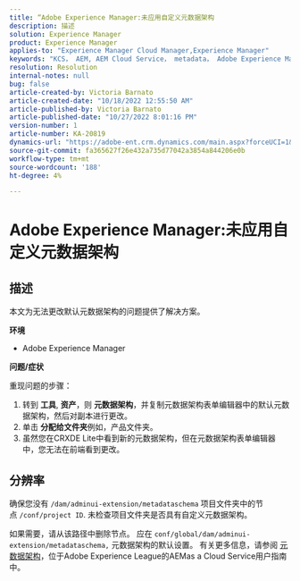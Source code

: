 ```yaml
---
title: “Adobe Experience Manager:未应用自定义元数据架构
description: 描述
solution: Experience Manager
product: Experience Manager
applies-to: "Experience Manager Cloud Manager,Experience Manager"
keywords: "KCS， AEM, AEM Cloud Service， metadata， Adobe Experience Manager"
resolution: Resolution
internal-notes: null
bug: false
article-created-by: Victoria Barnato
article-created-date: "10/18/2022 12:55:50 AM"
article-published-by: Victoria Barnato
article-published-date: "10/27/2022 8:01:16 PM"
version-number: 1
article-number: KA-20819
dynamics-url: "https://adobe-ent.crm.dynamics.com/main.aspx?forceUCI=1&pagetype=entityrecord&etn=knowledgearticle&id=7513fd98-7f4e-ed11-bba2-00224808664b"
source-git-commit: fa365627f26e432a735d77042a3854a844206e0b
workflow-type: tm+mt
source-wordcount: '188'
ht-degree: 4%

---
```


# Adobe Experience Manager:未应用自定义元数据架构

## 描述


本文为无法更改默认元数据架构的问题提供了解决方案。

<b>环境</b>

- Adobe Experience Manager


<b>问题/症状</b>

重现问题的步骤：

1. 转到 <b>工具</b>, <b>资产</b>，则 <b>元数据架构</b>，并复制元数据架构表单编辑器中的默认元数据架构，然后对副本进行更改。
2. 单击 <b>分配给文件夹</b>例如，产品文件夹。
3. 虽然您在CRXDE Lite中看到新的元数据架构，但在元数据架构表单编辑器中，您无法在前端看到更改。



## 分辨率


确保您没有 `/dam/adminui-extension/metadataschema` 项目文件夹中的节点 `/conf/project ID`. 未检查项目文件夹是否具有自定义元数据架构。

如果需要，请从该路径中删除节点。 应在 `conf/global/dam/adminui-extension/metadataschema,` 元数据架构的默认设置。 有关更多信息，请参阅 [元数据架构](https://experienceleague.adobe.com/docs/experience-manager-cloud-service/content/assets/manage/metadata-schemas.html)，位于Adobe Experience League的AEMas a Cloud Service用户指南中。
